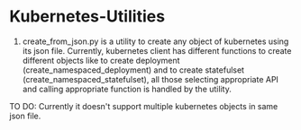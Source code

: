 # Kubernetes-Utilities

1. create_from_json.py is a utility to create any object of kubernetes using its json file. Currently, kubernetes client has different functions to create different objects like to create deployment (create_namespaced_deployment) and to create statefulset (create_namespaced_statefulset), all those selecting appropriate API and calling appropriate function is handled by the utility.

TO DO: Currently it doesn't support multiple kubernetes objects in same json file.

